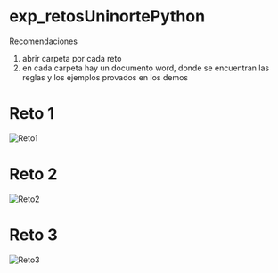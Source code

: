 # exp_retosUninortePython

Recomendaciones 
1. abrir carpeta por cada reto
2. en cada carpeta hay un documento word, donde  se encuentran las reglas y los ejemplos provados en los demos 

# Reto 1
![Reto1](https://i.imgur.com/umPxbAS.gif)


# Reto 2
![Reto2](https://i.imgur.com/CHtHP9k.gif)


# Reto 3
![Reto3](https://i.imgur.com/wtTnRIz.gif)
